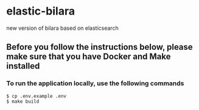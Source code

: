 # elastic-bilara
new version of bilara based on elasticsearch

## Before you follow the instructions below, please make sure that you have Docker and Make installed
### To run the application locally, use the following commands
```
$ cp .env.example .env
$ make build
```
